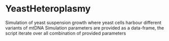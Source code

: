 # YeastHeteroplasmy
Simulation of yeast suspension growth where yeast cells harbour different variants of mtDNA
Simulation parameters are provided as a data-frame, the script iterate over all combination of provided parameters
